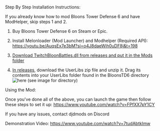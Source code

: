 Step By Step Installation Instructions:


If you already know how to mod Bloons Tower Defense 6 and have ModHelper, skip steps 1 and 2.


1. Buy Bloons Tower Defense 6 on Steam or Epic.
 
2. Install Melonloader (Mod Launcher) and Modhelper (Required API): https://youtu.be/AuqsEx7e3bM?si=o4J8daeWih0uDF8j&t=198
   

3. [Download TwitchBloonBattles.dll from releases and put it in the Mods folder](https://github.com/DatJaneDoe/TwitchBloonBattles/releases/tag/v48)

4. [In releases](https://github.com/DatJaneDoe/TwitchBloonBattles/releases/tag/v48), download the UserLibs zip file and unzip it. Drag its contents into your UserLibs folder found in the BloonsTD6 directory
![here](https://github.com/user-attachments/assets/9a15704c-e28e-4660-90af-1aaf93906952)
(see image for directory)


Using the Mod:

Once you've done all of the above, you can launch the game then follow these steps to set it up: https://www.youtube.com/watch?v=FPfXX7pY1CY


If you have any issues, contact djdmods on Discord

Demonstration Video: https://www.youtube.com/watch?v=7tudAbtkImw
